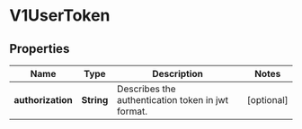 # V1UserToken

## Properties
Name | Type | Description | Notes
------------ | ------------- | ------------- | -------------
**authorization** | **String** | Describes the authentication token in jwt format. |  [optional]
